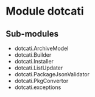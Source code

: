 Module dotcati
==============

Sub-modules
-----------
* dotcati.ArchiveModel
* dotcati.Builder
* dotcati.Installer
* dotcati.ListUpdater
* dotcati.PackageJsonValidator
* dotcati.PkgConvertor
* dotcati.exceptions